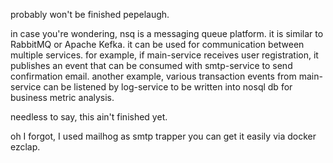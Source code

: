 probably won't be finished pepelaugh.

in case you're wondering, nsq is a messaging queue platform. it is similar to RabbitMQ or Apache Kefka. it can be used for communication between multiple services. for example, if main-service receives user registration, it publishes an event that can be consumed with smtp-service to send confirmation email. another example, various transaction events from main-service can be listened by log-service to be written into nosql db for business metric analysis.

needless to say, this ain't finished yet.

oh I forgot, I used mailhog as smtp trapper you can get it easily via docker ezclap.
